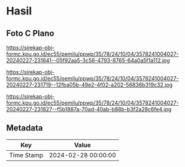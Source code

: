 # Hasil

## Foto C Plano

https://sirekap-obj-formc.kpu.go.id/ec55/pemilu/ppwp/35/78/24/10/04/3578241004027-20240227-231641--05f92aa5-3c56-4793-8765-64a0a5f1a112.jpg

https://sirekap-obj-formc.kpu.go.id/ec55/pemilu/ppwp/35/78/24/10/04/3578241004027-20240227-231719--12fba05b-49e2-4f02-a202-56836b319c32.jpg

https://sirekap-obj-formc.kpu.go.id/ec55/pemilu/ppwp/35/78/24/10/04/3578241004027-20240227-231827--f5b1887a-70ad-40ab-b88b-b3f2a28c6fe4.jpg


## Metadata

| Key        | Value               |
| ---------- | ------------------- |
| Time Stamp | 2024-02-28 00:00:00 |



